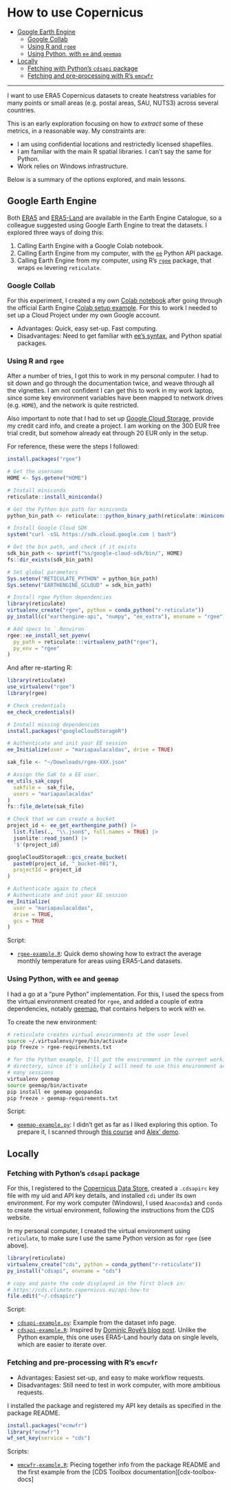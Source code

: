 # How to use Copernicus

- [Google Earth Engine](#google-earth-engine)
  - [Google Collab](#google-collab)
  - [Using R and `rgee`](#using-r-and-rgee)
  - [Using Python, with `ee` and
    `geemap`](#using-python-with-ee-and-geemap)
- [Locally](#locally)
  - [Fetching with Python’s `cdsapi`
    package](#fetching-with-pythons-cdsapi-package)
  - [Fetching and pre-processing with R’s
    `emcwfr`](#fetching-and-pre-processing-with-rs-emcwfr)

------------------------------------------------------------------------

I want to use ERA5 Copernicus datasets to create heatstress variables
for many points or small areas (e.g. postal areas, SAU, NUTS3) across
several countries.

This is an early exploration focusing on how to *extract* some of these
metrics, in a reasonable way. My constraints are:

- I am using confidential locations and restrictedly licensed
  shapefiles.
- I am familiar with the main R spatial libraries. I can’t say the same
  for Python.
- Work relies on Windows infrastructure.

Below is a summary of the options explored, and main lessons.

## Google Earth Engine

Both
[ERA5](https://developers.google.com/earth-engine/datasets/tags/era5-land)
and
[ERA5-Land](https://developers.google.com/earth-engine/datasets/tags/era5-land)
are available in the Earth Engine Catalogue, so a colleague suggested
using Google Earth Engine to treat the datasets. I explored three ways
of doing this:

1.  Calling Earth Engine with a Google Colab notebook.
2.  Calling Earth Engine from my computer, with the
    [`ee`](https://developers.google.com/earth-engine/guides/python_install)
    Python API package.
3.  Calling Earth Engine from my computer, using R’s
    [`rgee`](https://r-spatial.github.io/rgee/) package, that wraps `ee`
    levering `reticulate`.

### Google Collab

For this experiment, I created a my own [Colab
notebook](https://colab.research.google.com/drive/1n6cFYQDVKxIGmUtNRwbpmRZ97rYxqAsK)
after going through the official Earth Engine [Colab setup
example](https://colab.research.google.com/github/google/earthengine-community/blob/master/guides/linked/ee-api-colab-setup.ipynb).
For this to work I needed to set up a Cloud Project under my own Google
account.

- Advantages: Quick, easy set-up. Fast computing.
- Disadvantages: Need to get familiar with [ee’s
  syntax](https://developers.google.com/earth-engine/apidocs/ee-image),
  and Python spatial packages.

### Using R and `rgee`

After a number of tries, I got this to work in my personal computer. I
had to sit down and go through the documentation twice, and weave
through all the vignettes. I am not confident I can get this to work in
my work laptop, since some key environment variables have been mapped to
network drives (e.g. `HOME`), and the network is quite restricted.

Also important to note that I had to set up [Google Cloud
Storage](https://r-spatial.github.io/rgee/articles/rgee05.html), provide
my credit card info, and create a project. I am working on the 300 EUR
free trial credit, but somehow already eat through 20 EUR only in the
setup.

For reference, these were the steps I followed:

``` r
install.packages("rgee")

# Get the username
HOME <- Sys.getenv("HOME")

# Install miniconda
reticulate::install_miniconda()

# Get the Python bin path for miniconda
python_bin_path <- reticulate:::python_binary_path(reticulate::miniconda_path())

# Install Google Cloud SDK
system("curl -sSL https://sdk.cloud.google.com | bash")

# Get the bin path, and check if it exists
sdk_bin_path <- sprintf("%s/google-cloud-sdk/bin/", HOME)
fs::dir_exists(sdk_bin_path)

# Set global parameters
Sys.setenv("RETICULATE_PYTHON" = python_bin_path)
Sys.setenv("EARTHENGINE_GCLOUD" = sdk_bin_path)

# Install rgee Python dependencies
library(reticulate)
virtualenv_create("rgee", python = conda_python("r-reticulate"))
py_install(c("earthengine-api", "numpy", "ee_extra"), envname = "rgee")

# Add specs to `.Renviron`
rgee::ee_install_set_pyenv(
  py_path = reticulate:::virtualenv_path("rgee"),
  py_env = "rgee"
)
```

And after re-starting R:

``` r
library(reticulate)
use_virtualenv("rgee")
library(rgee)

# Check credentials
ee_check_credentials()

# Install missing dependencies
install.packages("googleCloudStorageR")

# Authenticate and init your EE session
ee_Initialize(user = "mariapaulacaldas", drive = TRUE)

sak_file <- "~/Downloads/rgee-XXX.json"

# Assign the SaK to a EE user.
ee_utils_sak_copy(
  sakfile =  sak_file,
  users = "mariapaulacaldas"
)
fs::file_delete(sak_file)

# Check that we can create a bucket
project_id <- ee_get_earthengine_path() |> 
  list.files(., "\\.json$", full.names = TRUE) |> 
  jsonlite::read_json() |> 
  '$'(project_id)

googleCloudStorageR::gcs_create_bucket(
  paste0(project_id, "_bucket-001"), 
  projectId = project_id
)

# Authenticate again to check
# Authenticate and init your EE session
ee_Initialize(
  user = "mariapaulacaldas",
  drive = TRUE, 
  gcs = TRUE
)
```

Script:

- [`rgee-example.R`](rgee-exemple.R): Quick demo showing how to extract
  the average monthly temperature for areas using ERA5-Land datasets.

### Using Python, with `ee` and `geemap`

I had a go at a “pure Python” implementation. For this, I used the specs
from the virtual environment created for `rgee`, and added a couple of
extra dependencies, notably [geemap](https://geemap.org), that contains
helpers to work with `ee`.

To create the new environment:

``` bash
# reticulate creates virtual environments at the user level
source ~/.virtualenvs/rgee/bin/activate
pip freeze > rgee-requirements.txt

# for the Python example, I'll put the environment in the current working 
# directory, since it's unlikely I will need to use this environment across 
# many sessions
virtualenv geemap
source geemap/bin/activate
pip install ee geemap geopandas
pip freeze > geemap-requirements.txt
```

Script:

- [`geemap-example.py`](geemap-example.py): I didn’t get as far as I
  liked exploring this option. To prepare it, I scanned through [this
  course](https://github.com/csaybar/EEwPython) and [Alex’
  demo](https://gitlab.algobank.oecd.org/Alexandre.BANQUET/oecd-earth-engine-training/-/blob/main/Urban%20Heat%20Island%20Intensity.ipynb?ref_type=heads).

## Locally

### Fetching with Python’s `cdsapi` package

For this, I registered to the [Copernicus Data
Store](https://cds.climate.copernicus.eu/user/register), created a
`.cdsapirc` key file with my uid and API key details, and installed
`cdi` under its own environment. For my work computer (Windows), I used
`Anaconda3` and `conda` to create the virtual environment, following the
instructions from the CDS website.

In my personal computer, I created the virtual environment using
`reticulate`, to make sure I use the same Python version as for `rgee`
(see above).

``` r
library(reticulate)
virtualenv_create("cds", python = conda_python("r-reticulate"))
py_install("cdsapi", envname = "cds")

# copy and paste the code displayed in the first block in:
# https://cds.climate.copernicus.eu/api-how-to
file.edit("~/.cdsapirc")
```

Script:

- [`cdsapi-example.py`](cdsapi-example.py): Example from the dataset
  info page.
- [`cdsapi-example.R`](cdsapi-example.R): Inspired by [Dominic Royé’s
  blog
  post](https://dominicroye.github.io/en/2018/access-to-climate-reanalysis-data-from-r/).
  Unlike the Python example, this one uses ERA5-Land hourly data on
  single levels, which are easier to iterate over.

### Fetching and pre-processing with R’s `emcwfr`

- Advantages: Easiest set-up, and easy to make workflow requests.
- Disadvantages: Still need to test in work computer, with more
  ambitious requests.

I installed the package and registered my API key details as specified
in the package README.

``` r
install.packages("ecmwfr")
library("ecmwfr")
wf_set_key(service = "cds")
```

Scripts:

- [`emcwfr-example.R`](emcwfr-example.R): Piecing together info from the
  package README and the first example from the \[CDS Toolbox
  documentation\]\[cdx-toolbox-docs\]
